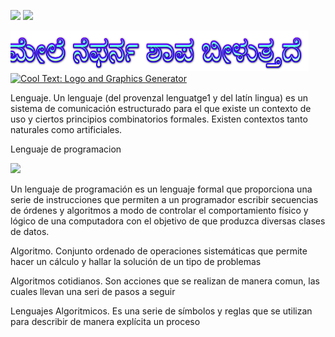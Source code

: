 ![](http://www.bettshow.com/library_5/1738756_assocImage_2.png?rndUUID=935D8560-F6D9-649D-B65F22B5D35C8F97)
![](http://media.comicbook.com/2017/07/urgot-1008777.jpg)

<a href="https://cooltext.com"><img src="cooltext335134913593272.png" width="477" height="65" alt="T E M P L E T E" /></a>
<a href="http://cooltext.com" target="_top"><img src="https://cooltext.com/images/ct_pixel.gif" width="80" height="15" alt="Cool Text: Logo and Graphics Generator" border="0" /></a>

Lenguaje.
Un lenguaje (del provenzal lenguatge1​ y del latín lingua) es un sistema de comunicación estructurado para el que existe un contexto de uso y ciertos principios combinatorios formales. Existen contextos tanto naturales como artificiales.

Lenguaje de programacion

![](https://upload.wikimedia.org/wikipedia/commons/thumb/d/d0/Classes_and_Methods.png/300px-Classes_and_Methods.png)

Un lenguaje de programación es un lenguaje formal que proporciona una serie de instrucciones que permiten a un programador escribir secuencias de órdenes y algoritmos a modo de controlar el comportamiento físico y lógico de una computadora con el objetivo de que produzca diversas clases de datos.

Algoritmo.
Conjunto ordenado de operaciones sistemáticas que permite hacer un cálculo y hallar la solución de un tipo de problemas

Algoritmos cotidianos.
Son acciones que se realizan de manera comun, las cuales llevan una seri de pasos a seguir

Lenguajes Algoritmicos.
Es una serie de símbolos y reglas que se utilizan para describir de manera explícita un proceso
